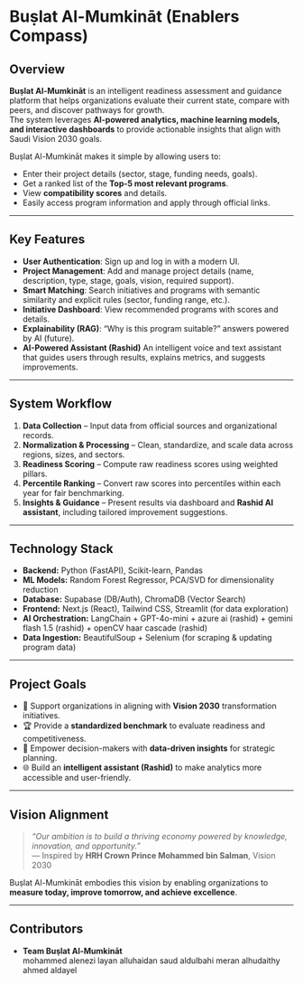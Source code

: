# Buṣlat Al-Mumkināt (Enablers Compass)

## Overview
**Buṣlat Al-Mumkināt** is an intelligent readiness assessment and guidance platform that helps organizations evaluate their current state, compare with peers, and discover pathways for growth.  
The system leverages **AI-powered analytics, machine learning models, and interactive dashboards** to provide actionable insights that align with Saudi Vision 2030 goals.

 Buṣlat Al-Mumkināt makes it simple by allowing users to:

- Enter their project details (sector, stage, funding needs, goals).  
- Get a ranked list of the **Top-5 most relevant programs**.  
- View **compatibility scores** and details.  
- Easily access program information and apply through official links.  

---
## Key Features
- **User Authentication**: Sign up and log in with a modern UI.  
- **Project Management**: Add and manage project details (name, description, type, stage, goals, vision, required support).  
- **Smart Matching**: Search initiatives and programs with semantic similarity and explicit rules (sector, funding range, etc.).  
- **Initiative Dashboard**: View recommended programs with scores and details.  
- **Explainability (RAG)**: “Why is this program suitable?” answers powered by AI (future).  
- **AI-Powered Assistant (Rashid)** An intelligent voice and text assistant that guides users through results, explains metrics, and suggests improvements.
---

## System Workflow
1. **Data Collection** – Input data from official sources and organizational records.  
2. **Normalization & Processing** – Clean, standardize, and scale data across regions, sizes, and sectors.  
3. **Readiness Scoring** – Compute raw readiness scores using weighted pillars.  
4. **Percentile Ranking** – Convert raw scores into percentiles within each year for fair benchmarking.  
5. **Insights & Guidance** – Present results via dashboard and **Rashid AI assistant**, including tailored improvement suggestions.  

---

## Technology Stack
- **Backend:** Python (FastAPI), Scikit-learn, Pandas  
- **ML Models:** Random Forest Regressor, PCA/SVD for dimensionality reduction  
- **Database:** Supabase (DB/Auth), ChromaDB (Vector Search)  
- **Frontend:** Next.js (React), Tailwind CSS, Streamlit (for data exploration)  
- **AI Orchestration:** LangChain + GPT-4o-mini + azure ai (rashid) + gemini flash 1.5 (rashid) + openCV haar cascade (rashid)
- **Data Ingestion:** BeautifulSoup + Selenium (for scraping & updating program data)

---

## Project Goals
- 🚀 Support organizations in aligning with **Vision 2030** transformation initiatives.  
- 🏆 Provide a **standardized benchmark** to evaluate readiness and competitiveness.  
- 🎯 Empower decision-makers with **data-driven insights** for strategic planning.  
- 🌐 Build an **intelligent assistant (Rashid)** to make analytics more accessible and user-friendly.  

---

## Vision Alignment
> *“Our ambition is to build a thriving economy powered by knowledge, innovation, and opportunity.”*  
— Inspired by **HRH Crown Prince Mohammed bin Salman**, Vision 2030  

Buṣlat Al-Mumkināt embodies this vision by enabling organizations to **measure today, improve tomorrow, and achieve excellence**.

---

## Contributors
- **Team Buṣlat Al-Mumkināt**   
mohammed alenezi
layan alluhaidan
saud aldulbahi
meran alhudaithy
ahmed aldayel
